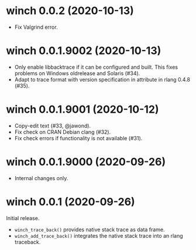 # winch 0.0.2 (2020-10-13)

- Fix Valgrind error.


# winch 0.0.1.9002 (2020-10-13)

- Only enable libbacktrace if it can be configured and built. This fixes problems on Windows oldrelease and Solaris (#34).
- Adapt to trace format with version specification in attribute in rlang 0.4.8 (#35).


# winch 0.0.1.9001 (2020-10-12)

- Copy-edit text (#33, @jawond).
- Fix check on CRAN Debian clang (#32).
- Fix check errors if functionality is not available (#31).


# winch 0.0.1.9000 (2020-09-26)

- Internal changes only.


# winch 0.0.1 (2020-09-26)

Initial release.

- `winch_trace_back()` provides native stack trace as data frame.
- `winch_add_trace_back()` integrates the native stack trace into an rlang traceback.
